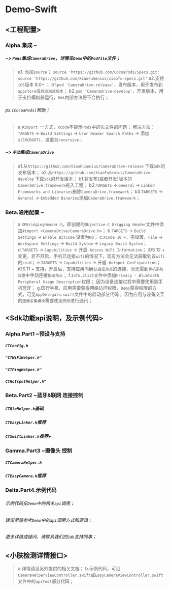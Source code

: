 #  Demo-Swift

## <工程配置>
### Alpha.集成 ~
##### ~> ```Pods```集成```CameraDrive```，详情见```Demo```中的```Podfile```文件；
> a1. 添加```source```；
```source 'https://github.com/CocoaPods/Specs.git'```
```source 'https://github.com/XiaoFuGenius/xiaofu-specs.git'```
> a2.支持```iOS```版本 8.0+ ；
> b1.```pod 'CameraDrive-release'```，发布版本，用于发布到```appstore```或```外部测试版本```；
> b2.```pod 'CameraDrive-develop'```，开发版本，用于支持模拟器运行，```Sdk```内部方法将不会执行；

###### ps.```[CocoaPods]```帮助；
> a.```#import ""```方式，```Xcode```不提示```Pods```中的头文件的问题；
解决方法：```TARGETS``` -> ```Build Settings```  -> ```User Header Search Paths``` ->  添加```$(SRCROOT)```，设置为```recursive```；

##### ~> ```手动```集成```CameraDrive```
> a1.从```https://github.com/XiaoFuGenius/CameraDrive-release``` 下载```Sdk```的发布版本；
> a2.从```https://github.com/XiaoFuGenius/CameraDrive-develop``` 下载```Sdk```的开发版本；
> b1.将发布(或者开发)版本的```CameraDrive.framework```拖入工程；
> b2.```TARGETS``` -> ```General``` -> ```Linked Frameworks and Libraries```删除```CameraDrive.framework```；
> b3.```TARGETS``` -> ```General``` -> ```Embedded Binaries```添加```CameraDrive.framework```；

### Beta.通用配置 ~
> a.```XFBridgingHeader.h```，即创建的```Objective-C Brigging Header```文件中添加```#import <CameraDrive/CameraDrive.h>```；
> b.```TARGETS``` -> ```Build Settings``` -> ```Enable Bitcode``` 设置为```NO```；
> c.```Xcode 10 +```，需设置，```File``` -> ```Workspace Settings``` -> ```Build System``` -> ```Legacy Build System```；
> d.```TARGETS``` -> ```Capabilities``` -> 开启``` Access WiFi Information```；
iOS 12 + 变更，若不开启，手机已连接```wifi```的情况下，现有方法会无法获取到该```wifi```的```ssid```；
> e.```TARGETS``` -> ```Capabilities``` -> 开启``` Hotspot Configuration```；
iOS 11 + 支持，开启后，支持应用内确认```指定热点```的连接，而无需到```手机系统设置```中手动连接```指定热点```；
> f.```Info.plist```文件中添加```Privacy - Bluetooth Peripheral Usage Description```权限；
因为设备连接过程中需要使用到手机蓝牙；
> g.国行手机，应用需要获得网络访问权限，```Demo```获得权限的方式，可见```AppDelegate.swift```文件中的启动部分代码；
因为应用与设备交互的```图像采集模块```需要使用```网络```进行通讯；


## <Sdk功能api说明，及示例代码>
### Alpha.Part1 ~预设与支持
##### ```CTConfig.h```
##### ```"CTWiFiHelper.h"```
##### ```"CTPingHelper.h"```
##### ```CTHotspotHelper.h"```

### Beta.Part2 ~蓝牙&联网 连接控制
##### ```CTBleHelper.h```基础
##### ```CTEasyLinker.h```推荐
##### ```CTSwiftLinker.h```推荐+

### Gamma.Part3 ~摄像头 控制
##### ```CTCameraHelper.h```
##### ```CTEasyCamera.h```推荐

### Delta.Part4.示例代码
###### 示例代码见```Demo```中的相关```api```调用；
###### 建议尽量参考```Demo```中的```api```调用方式和逻辑；
###### 更多详情或疑问，请联系我们的``Sdk``支持同事；


## <小肤检测详情接口>
> a.详情请见另外提供的相关文档；
> b.示例代码，可见```CameraHelperViewController.swift```或```EasyCameraViewController.swift```文件中的```apiTest```部分代码；

